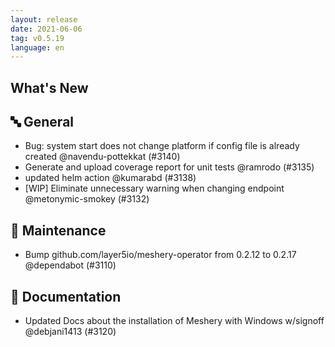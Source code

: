 ```yaml
---
layout: release
date: 2021-06-06
tag: v0.5.19
language: en
---
```


## What's New

## 🔤 General

- Bug: system start does not change platform if config file is already created @navendu-pottekkat (#3140)
- Generate and upload coverage report for unit tests @ramrodo (#3135)
- updated helm action @kumarabd (#3138)
- [WIP] Eliminate unnecessary warning when changing endpoint @metonymic-smokey (#3132)

## 🧰 Maintenance

- Bump github.com/layer5io/meshery-operator from 0.2.12 to 0.2.17 @dependabot (#3110)

## 📖 Documentation
- Updated Docs about the installation of Meshery with Windows w/signoff @debjani1413 (#3120)
